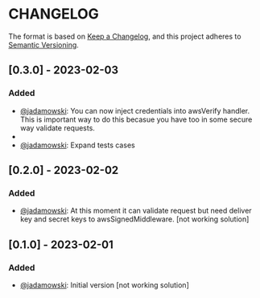 # CHANGELOG

The format is based on [Keep a Changelog](https://keepachangelog.com/), and this project adheres to [Semantic Versioning](https://semver.org/).


## [0.3.0] - 2023-02-03

### Added

- [@jadamowski]: You can now inject credentials into awsVerify handler. This is important way to do this becasue you have too in some secure way validate requests.
- [@jadamowski]: Refactoring
- [@jadamowski]: Expand tests cases

## [0.2.0] - 2023-02-02

### Added

- [@jadamowski]: At this moment it can validate request but need deliver key and secret keys to awsSignedMiddleware. [not working solution]

## [0.1.0] - 2023-02-01

### Added

- [@jadamowski]: Initial version [not working solution]
